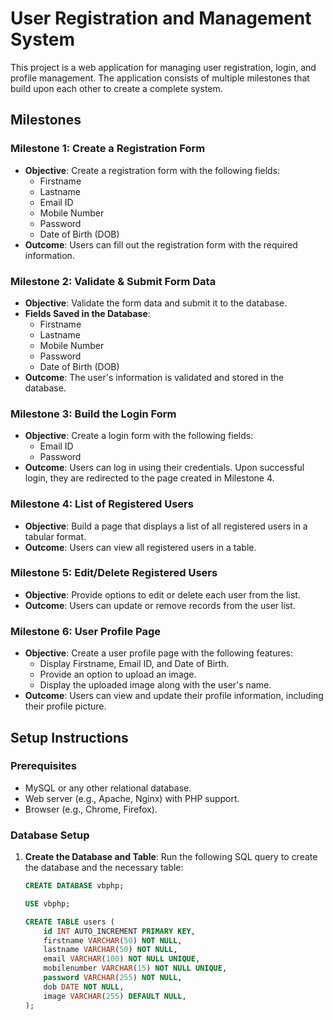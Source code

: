 # User Registration and Management System

This project is a web application for managing user registration, login, and profile management. The application consists of multiple milestones that build upon each other to create a complete system.

## Milestones

### Milestone 1: Create a Registration Form

- **Objective**: Create a registration form with the following fields:
  - Firstname
  - Lastname
  - Email ID
  - Mobile Number
  - Password
  - Date of Birth (DOB)
- **Outcome**: Users can fill out the registration form with the required information.

### Milestone 2: Validate & Submit Form Data

- **Objective**: Validate the form data and submit it to the database.
- **Fields Saved in the Database**:
  - Firstname
  - Lastname
  - Mobile Number
  - Password
  - Date of Birth (DOB)
- **Outcome**: The user's information is validated and stored in the database.

### Milestone 3: Build the Login Form

- **Objective**: Create a login form with the following fields:
  - Email ID
  - Password
- **Outcome**: Users can log in using their credentials. Upon successful login, they are redirected to the page created in Milestone 4.

### Milestone 4: List of Registered Users

- **Objective**: Build a page that displays a list of all registered users in a tabular format.
- **Outcome**: Users can view all registered users in a table.

### Milestone 5: Edit/Delete Registered Users

- **Objective**: Provide options to edit or delete each user from the list.
- **Outcome**: Users can update or remove records from the user list.

### Milestone 6: User Profile Page

- **Objective**: Create a user profile page with the following features:
  - Display Firstname, Email ID, and Date of Birth.
  - Provide an option to upload an image.
  - Display the uploaded image along with the user's name.
- **Outcome**: Users can view and update their profile information, including their profile picture.

## Setup Instructions

### Prerequisites

- MySQL or any other relational database.
- Web server (e.g., Apache, Nginx) with PHP support.
- Browser (e.g., Chrome, Firefox).

### Database Setup

1. **Create the Database and Table**:
   Run the following SQL query to create the database and the necessary table:

   ```sql
   CREATE DATABASE vbphp;

   USE vbphp;

   CREATE TABLE users (
       id INT AUTO_INCREMENT PRIMARY KEY,
       firstname VARCHAR(50) NOT NULL,
       lastname VARCHAR(50) NOT NULL,
       email VARCHAR(100) NOT NULL UNIQUE,
       mobilenumber VARCHAR(15) NOT NULL UNIQUE,
       password VARCHAR(255) NOT NULL,
       dob DATE NOT NULL,
       image VARCHAR(255) DEFAULT NULL,
   );
   ```
